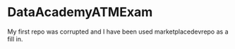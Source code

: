 # DataAcademyATMExam
My first repo was corrupted and I have been used marketplacedevrepo as a fill in. 
